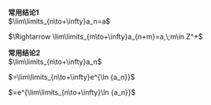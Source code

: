 **常用结论1**  
$\lim\limits_{n\to+\infty}a_n=a$  
  
$\Rightarrow \lim\limits_{m\to+\infty}a_{n+m}=a,\;m\in Z^+$  
  
**常用结论2**  
$\lim\limits_{n\to+\infty}a_n$  
  
$=\lim\limits_{n\to+\infty}e^{\ln {a_n}}$  
  
$=e^{\lim\limits_{n\to+\infty}\ln {a_n}}$  
